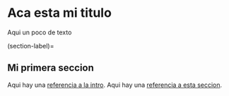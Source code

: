 # Aca esta mi titulo

Aqui un poco de texto

(section-label)= 
## Mi primera seccion

Aqui hay una [referencia a la intro](intro.md).
Aqui hay una [referencia a esta seccion](section-label).